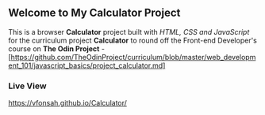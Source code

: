 ## Welcome to My Calculator Project

This is a browser **Calculator** project built with _HTML, CSS and JavaScript_ for the curriculum project **Calculator** to round off the Front-end Developer's course on **The Odin Project** - [https://github.com/TheOdinProject/curriculum/blob/master/web_development_101/javascript_basics/project_calculator.md]

### Live View
https://vfonsah.github.io/Calculator/

